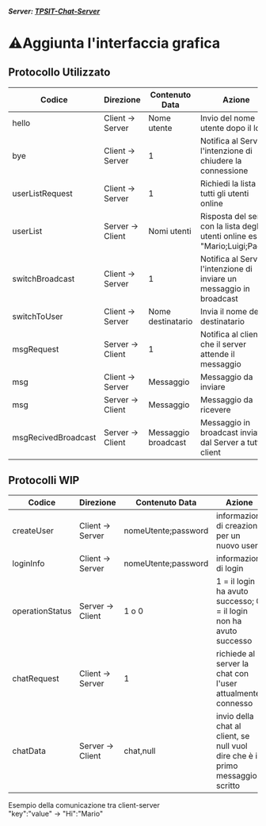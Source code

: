 ##### Server: [TPSIT-Chat-Server](https://github.com/MatteoFrosinii/ChatServer)

# ⚠️Aggiunta l'interfaccia grafica

## Protocollo Utilizzato
|Codice                 |Direzione       |Contenuto Data     |Azione                                                                          |
|-----------------------|----------------|-------------------|--------------------------------------------------------------------------------|
|hello                  |Client -> Server|Nome utente        |Invio del nome utente dopo il login                                             |
|bye                    |Client -> Server|1                  |Notifica al Server l'intenzione di chiudere la connessione                      |
|userListRequest        |Client -> Server|1                  |Richiedi la lista di tutti gli utenti online                                    |
|userList               |Server -> Client|Nomi utenti        |Risposta del server con la lista degli utenti online es: "Mario;Luigi;Paolo"    |
|switchBroadcast        |Client -> Server|1                  |Notifica al Server l'intenzione di inviare un messaggio in broadcast            |
|switchToUser           |Client -> Server|Nome destinatario  |Invia il nome del destinatario                                                  |
|msgRequest             |Server -> Client|1                  |Notifica al client che il server attende il messaggio                           |
|msg                    |Client -> Server|Messaggio          |Messaggio da inviare                                                            |
|msg                    |Server -> Client|Messaggio          |Messaggio da ricevere                                                           |
|msgRecivedBroadcast    |Server -> Client|Messaggio broadcast|Messaggio in broadcast inviato dal Server a tutti i client                      |

## Protocolli WIP
|Codice                 |Direzione       |Contenuto Data     |Azione                                                                          |
|-----------------------|----------------|-------------------|--------------------------------------------------------------------------------|
|createUser             |Client -> Server|nomeUtente;password|informazioni di creazione per un nuovo user                                     |
|loginInfo              |Client -> Server|nomeUtente;password|informazioni di login                                                           |
|operationStatus        |Server -> Client|1 o 0              |1 = il login ha avuto successo; 0 = il login non ha avuto successo              |  
|chatRequest            |Client -> Server|1                  |richiede al server la chat con l'user attualmente connesso                      |
|chatData               |Server -> Client|chat,null          |invio della chat al client, se null vuol dire che è il primo messaggio scritto  |

Esempio della comunicazione tra client-server<br>
"key":"value" -> "Hi":"Mario"
